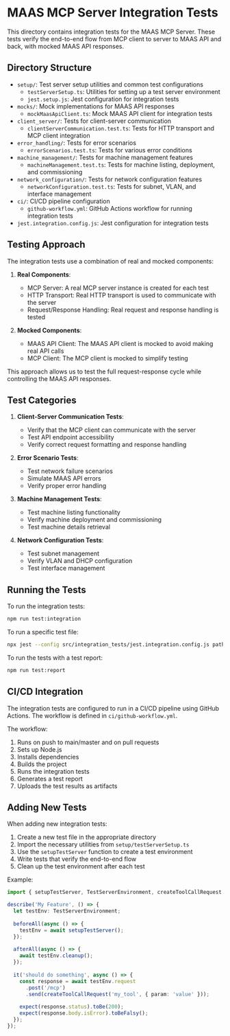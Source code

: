 # MAAS MCP Server Integration Tests

This directory contains integration tests for the MAAS MCP Server. These tests verify the end-to-end flow from MCP client to server to MAAS API and back, with mocked MAAS API responses.

## Directory Structure

- `setup/`: Test server setup utilities and common test configurations
  - `testServerSetup.ts`: Utilities for setting up a test server environment
  - `jest.setup.js`: Jest configuration for integration tests
- `mocks/`: Mock implementations for MAAS API responses
  - `mockMaasApiClient.ts`: Mock MAAS API client for integration tests
- `client_server/`: Tests for client-server communication
  - `clientServerCommunication.test.ts`: Tests for HTTP transport and MCP client integration
- `error_handling/`: Tests for error scenarios
  - `errorScenarios.test.ts`: Tests for various error conditions
- `machine_management/`: Tests for machine management features
  - `machineManagement.test.ts`: Tests for machine listing, deployment, and commissioning
- `network_configuration/`: Tests for network configuration features
  - `networkConfiguration.test.ts`: Tests for subnet, VLAN, and interface management
- `ci/`: CI/CD pipeline configuration
  - `github-workflow.yml`: GitHub Actions workflow for running integration tests
- `jest.integration.config.js`: Jest configuration for integration tests

## Testing Approach

The integration tests use a combination of real and mocked components:

1. **Real Components**:
   - MCP Server: A real MCP server instance is created for each test
   - HTTP Transport: Real HTTP transport is used to communicate with the server
   - Request/Response Handling: Real request and response handling is tested

2. **Mocked Components**:
   - MAAS API Client: The MAAS API client is mocked to avoid making real API calls
   - MCP Client: The MCP client is mocked to simplify testing

This approach allows us to test the full request-response cycle while controlling the MAAS API responses.

## Test Categories

1. **Client-Server Communication Tests**:
   - Verify that the MCP client can communicate with the server
   - Test API endpoint accessibility
   - Verify correct request formatting and response handling

2. **Error Scenario Tests**:
   - Test network failure scenarios
   - Simulate MAAS API errors
   - Verify proper error handling

3. **Machine Management Tests**:
   - Test machine listing functionality
   - Verify machine deployment and commissioning
   - Test machine details retrieval

4. **Network Configuration Tests**:
   - Test subnet management
   - Verify VLAN and DHCP configuration
   - Test interface management

## Running the Tests

To run the integration tests:

```bash
npm run test:integration
```

To run a specific test file:

```bash
npx jest --config src/integration_tests/jest.integration.config.js path/to/test/file.test.ts
```

To run the tests with a test report:

```bash
npm run test:report
```

## CI/CD Integration

The integration tests are configured to run in a CI/CD pipeline using GitHub Actions. The workflow is defined in `ci/github-workflow.yml`.

The workflow:
1. Runs on push to main/master and on pull requests
2. Sets up Node.js
3. Installs dependencies
4. Builds the project
5. Runs the integration tests
6. Generates a test report
7. Uploads the test results as artifacts

## Adding New Tests

When adding new integration tests:

1. Create a new test file in the appropriate directory
2. Import the necessary utilities from `setup/testServerSetup.ts`
3. Use the `setupTestServer` function to create a test environment
4. Write tests that verify the end-to-end flow
5. Clean up the test environment after each test

Example:

```typescript
import { setupTestServer, TestServerEnvironment, createToolCallRequest } from '../setup/testServerSetup.js';

describe('My Feature', () => {
  let testEnv: TestServerEnvironment;
  
  beforeAll(async () => {
    testEnv = await setupTestServer();
  });
  
  afterAll(async () => {
    await testEnv.cleanup();
  });
  
  it('should do something', async () => {
    const response = await testEnv.request
      .post('/mcp')
      .send(createToolCallRequest('my_tool', { param: 'value' }));
    
    expect(response.status).toBe(200);
    expect(response.body.isError).toBeFalsy();
  });
});